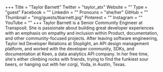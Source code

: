 +++
Title = "Taylor Barnett"
Twitter = "taylor_atx"
Website = ""
Type = "guest"
Facebook = ""
Linkedin = ""
Pronouns = "she/her"
GitHub = ""
Thumbnail = "img/guests/tbarnett.jpg"
Pinterest = ""
Instagram = ""
YouTube = ""
+++
Taylor Barnett is a Senior Community Engineer at Transposit. She is passionate about building great developer experiences with an emphasis on empathy and inclusion within Product, documentation, and other community-focused projects. After leaving software engineering, Taylor led Developer Relations at Stoplight, an API design management platform, and worked with the developer community, SDKs, and documentation at Keen, a data analytics API company. In her free time, she's either climbing rocks with friends, trying to find the funkiest sour beers, or hanging out with her corgi, Yoda, in Austin, Texas.